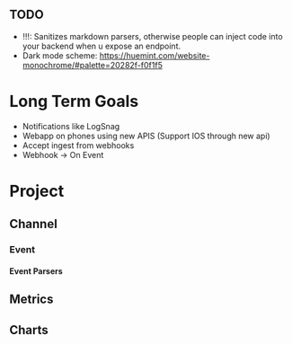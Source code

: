 ## TODO
- !!!: Sanitizes markdown parsers, otherwise people can inject code into your backend when u expose an endpoint.
- Dark mode scheme: https://huemint.com/website-monochrome/#palette=20282f-f0f1f5


# Long Term Goals

- Notifications like LogSnag
- Webapp on phones using new APIS (Support IOS through new api)
- Accept ingest from webhooks
- Webhook -> On Event


# Project

## Channel

### Event

#### Event Parsers

## Metrics

## Charts